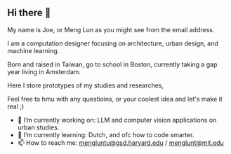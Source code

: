 ## Hi there 👋

My name is Joe, or Meng Lun as you might see from the email address. 

I am a computation designer focusing on architecture, urban design, and machine learning.

Born and raised in Taiwan, go to school in Boston, currently taking a gap year living in Amsterdam. 

Here I store prototypes of my studies and researches,

Feel free to hmu with any questioins, or your coolest idea and let's make it real ;)


- 🔭 I’m currently working on: LLM and computer vision applications on urban studies.
- 🌱 I’m currently learning: Dutch, and ofc how to code smarter.
- 📫 How to reach me: mengluntu@gsd.harvard.edu / menglunt@mit.edu

<!--
**UsernameIsJoe/UsernameIsJoe** is a ✨ _special_ ✨ repository because its `README.md` (this file) appears on your GitHub profile.

Here are some ideas to get you started:

- 🔭 I’m currently working on ...
- 🌱 I’m currently learning ...
- 👯 I’m looking to collaborate on ...
- 🤔 I’m looking for help with ...
- 💬 Ask me about ...
- 📫 How to reach me: ...
- 😄 Pronouns: ...
- ⚡ Fun fact: ...
-->
